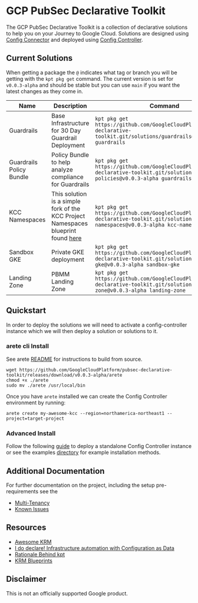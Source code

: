 # GCP PubSec Declarative Toolkit

The GCP PubSec Declarative Toolkit is a collection of declarative solutions to help you on your Journey to Google Cloud. Solutions are designed using [Config Connector](https://cloud.google.com/config-connector/docs/overview) and deployed using [Config Controller](https://cloud.google.com/anthos-config-management/docs/concepts/config-controller-overview).

## Current Solutions


When getting a package the `@` indicates what tag or branch you will be getting with the `kpt pkg get` command. The current version is set for `v0.0.3-alpha` and should be stable but you can use `main` if you want the latest changes as they come in.

| Name | Description | Command | link |
| --- | --- | --- | --- |
| Guardrails | Base Infrastructure for 30 Day Guardrail Deployment | ```kpt pkg get https://github.com/GoogleCloudPlatform/pubsec-declarative-toolkit.git/solutions/guardrails@v0.0.3-alpha guardrails``` | [link](https://github.com/GoogleCloudPlatform/pubsec-declarative-toolkit/tree/main/solutions/guardrails) |
| Guardrails Policy Bundle | Policy Bundle to help analyze compliance for Guardrails | ```kpt pkg get https://github.com/GoogleCloudPlatform/pubsec-declarative-toolkit.git/solutions/guardrails-policies@v0.0.3-alpha guardrails-policies``` | [link](https://github.com/GoogleCloudPlatform/pubsec-declarative-toolkit/tree/main/solutions/guardrails-policies) |
| KCC Namespaces | This solution is a simple fork of the KCC Project Namespaces blueprint found [here](https://cloud.google.com/anthos-config-management/docs/tutorials/project-namespace-blueprint) | ```kpt pkg get https://github.com/GoogleCloudPlatform/pubsec-declarative-toolkit.git/solutions/kcc-namespaces@v0.0.3-alpha kcc-namespaces``` | [link](https://github.com/GoogleCloudPlatform/pubsec-declarative-toolkit/tree/main/solutions/kcc-namespaces) |
| Sandbox GKE | Private GKE deployment | ```kpt pkg get https://github.com/GoogleCloudPlatform/pubsec-declarative-toolkit.git/solutions/sandbox-gke@v0.0.3-alpha sandbox-gke``` | [link](https://github.com/GoogleCloudPlatform/pubsec-declarative-toolkit/tree/main/solutions/sandbox-gke) |
| Landing Zone | PBMM Landing Zone | ```kpt pkg get https://github.com/GoogleCloudPlatform/pubsec-declarative-toolkit.git/solutions/landing-zone@v0.0.3-alpha landing-zone``` | [link](https://github.com/GoogleCloudPlatform/pubsec-declarative-toolkit/tree/main/solutions/landing-zone) |

## Quickstart

<!-- [![Open in Cloud Shell](https://gstatic.com/cloudssh/images/open-btn.svg)](https://ssh.cloud.google.com/cloudshell/editor?cloudshell_git_repo=https://github.com/GoogleCloudPlatform/pubsec-declarative-toolkit.git&cloudshell_workspace=.&cloudshell_tutorial=docs/cloudshell-tutorial.md) -->

In order to deploy the solutions we will need to activate a config-controller instance which we will then deploy a solution or solutions to it.

### arete cli Install

See arete [README](./cli/README.md) for instructions to build from source.

```
wget https://github.com/GoogleCloudPlatform/pubsec-declarative-toolkit/releases/download/v0.0.3-alpha/arete
chmod +x ./arete
sudo mv ./arete /usr/local/bin
```

Once you have `arete` installed we can create the Config Controller environment by running:

```
arete create my-awesome-kcc --region=northamerica-northeast1 --project=target-project
```


### Advanced Install
Follow the following [guide](docs/advanced-install.md) to deploy a standalone Config Controller instance or see the examples [directory](examples/) for example installation methods.

## Additional Documentation

For further documentation on the project, including the setup pre-requirements see the 
- [Multi-Tenancy](https://cloud.google.com/anthos-config-management/docs/tutorials/project-namespace-blueprint)
- [Known Issues](docs/issues.md)

## Resources
- [Awesome KRM](https://github.com/askmeegs/learn-krm)
- [I do declare! Infrastructure automation with Configuration as Data](https://cloud.google.com/blog/products/containers-kubernetes/understanding-configuration-as-data-in-kubernetes)
- [Rationale Behind kpt](https://kpt.dev/guides/rationale)
- [KRM Blueprints](https://github.com/GoogleCloudPlatform/blueprints)

## Disclaimer

This is not an officially supported Google product.
